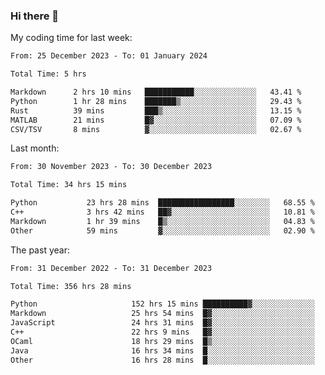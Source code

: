 ### Hi there 👋

My coding time for last week:

<!--START_SECTION:week-->

```txt
From: 25 December 2023 - To: 01 January 2024

Total Time: 5 hrs

Markdown      2 hrs 10 mins   ███████████░░░░░░░░░░░░░░   43.41 %
Python        1 hr 28 mins    ███████▒░░░░░░░░░░░░░░░░░   29.43 %
Rust          39 mins         ███▒░░░░░░░░░░░░░░░░░░░░░   13.15 %
MATLAB        21 mins         █▓░░░░░░░░░░░░░░░░░░░░░░░   07.09 %
CSV/TSV       8 mins          ▓░░░░░░░░░░░░░░░░░░░░░░░░   02.67 %
```

<!--END_SECTION:week-->

Last month:

<!--START_SECTION:month-->

```txt
From: 30 November 2023 - To: 30 December 2023

Total Time: 34 hrs 15 mins

Python           23 hrs 28 mins  █████████████████░░░░░░░░   68.55 %
C++              3 hrs 42 mins   ██▓░░░░░░░░░░░░░░░░░░░░░░   10.81 %
Markdown         1 hr 39 mins    █▒░░░░░░░░░░░░░░░░░░░░░░░   04.83 %
Other            59 mins         ▓░░░░░░░░░░░░░░░░░░░░░░░░   02.90 %
```

<!--END_SECTION:month-->

The past year:

<!--START_SECTION:year-->

```txt
From: 31 December 2022 - To: 31 December 2023

Total Time: 356 hrs 28 mins

Python                     152 hrs 15 mins ██████████▓░░░░░░░░░░░░░░   42.71 %
Markdown                   25 hrs 54 mins  █▓░░░░░░░░░░░░░░░░░░░░░░░   07.27 %
JavaScript                 24 hrs 31 mins  █▓░░░░░░░░░░░░░░░░░░░░░░░   06.88 %
C++                        22 hrs 9 mins   █▓░░░░░░░░░░░░░░░░░░░░░░░   06.21 %
OCaml                      18 hrs 29 mins  █▒░░░░░░░░░░░░░░░░░░░░░░░   05.19 %
Java                       16 hrs 34 mins  █░░░░░░░░░░░░░░░░░░░░░░░░   04.65 %
Other                      16 hrs 28 mins  █░░░░░░░░░░░░░░░░░░░░░░░░   04.62 %
```

<!--END_SECTION:year-->
